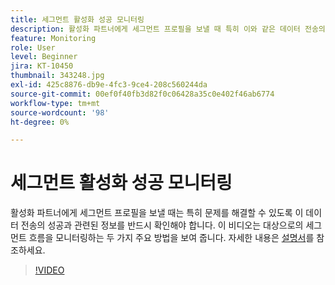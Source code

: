```yaml
---
title: 세그먼트 활성화 성공 모니터링
description: 활성화 파트너에게 세그먼트 프로필을 보낼 때 특히 이와 같은 데이터 전송의 성공에 관한 정보를 반드시 확인해야 합니다. (설명은 60~160자 사이여야 함)
feature: Monitoring
role: User
level: Beginner
jira: KT-10450
thumbnail: 343248.jpg
exl-id: 425c8876-db9e-4fc3-9ce4-208c560244da
source-git-commit: 00ef0f40fb3d82f0c06428a35c0e402f46ab6774
workflow-type: tm+mt
source-wordcount: '98'
ht-degree: 0%

---
```


# 세그먼트 활성화 성공 모니터링

활성화 파트너에게 세그먼트 프로필을 보낼 때는 특히 문제를 해결할 수 있도록 이 데이터 전송의 성공과 관련된 정보를 반드시 확인해야 합니다. 이 비디오는 대상으로의 세그먼트 흐름을 모니터링하는 두 가지 주요 방법을 보여 줍니다. 자세한 내용은 [설명서](https://experienceleague.adobe.com/docs/experience-platform/dataflows/ui/monitor-segments.html?lang=en)를 참조하세요.

>[!VIDEO](https://video.tv.adobe.com/v/343248/?learn=on)

